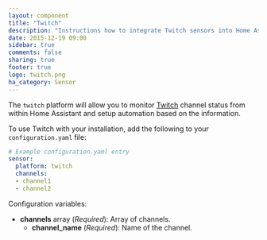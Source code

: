 ```yaml
---
layout: component
title: "Twitch"
description: "Instructions how to integrate Twitch sensors into Home Assistant."
date: 2015-12-19 09:00
sidebar: true
comments: false
sharing: true
footer: true
logo: twitch.png
ha_category: Sensor
---
```



The `twitch` platform will allow you to monitor [Twitch](http://www.twitch.tv/) channel status from within Home Assistant and setup automation based on the information.

To use Twitch with your installation, add the following to your `configuration.yaml` file:

```yaml
# Example configuration.yaml entry
sensor:
  platform: twitch
  channels:
  - channel1
  - channel2
```

Configuration variables:

- **channels** array (*Required*): Array of channels.
  - **channel_name** (*Required*): Name of the channel.

